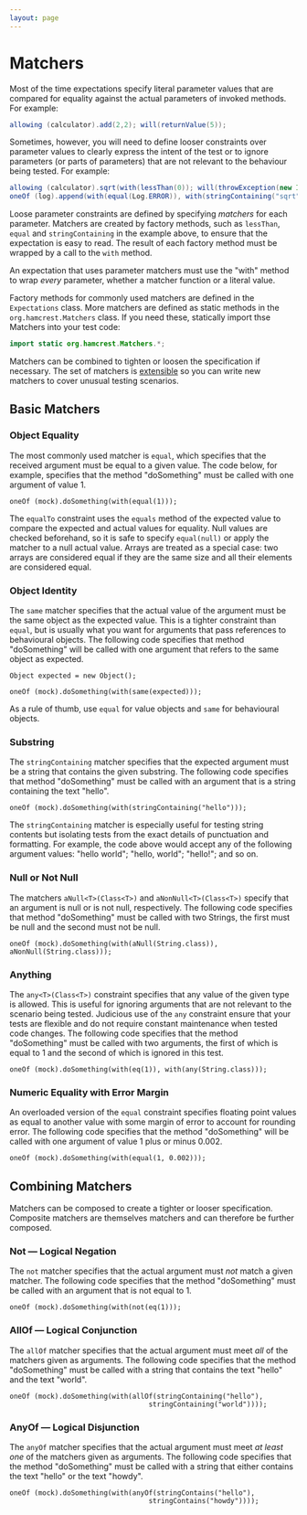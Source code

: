 ```yaml
---
layout: page
---
```

Matchers
========

Most of the time expectations specify literal parameter values that are compared for equality against the actual parameters of invoked methods. For example:

``` Java
allowing (calculator).add(2,2); will(returnValue(5));
```

Sometimes, however, you will need to define looser constraints over parameter values to clearly express the intent of the test or to ignore parameters (or parts of parameters) that are not relevant to the behaviour being tested. For example:

``` Java
allowing (calculator).sqrt(with(lessThan(0)); will(throwException(new IllegalArgumentException());
oneOf (log).append(with(equal(Log.ERROR)), with(stringContaining("sqrt"));
```

Loose parameter constraints are defined by specifying *matchers* for each parameter. Matchers are created by factory methods, such as `lessThan`, `equal` and `stringContaining` in the example above, to ensure that the expectation is easy to read. The result of each factory method must be wrapped by a call to the `with` method.

An expectation that uses parameter matchers must use the "with" method to wrap *every* parameter, whether a matcher function or a literal value.

Factory methods for commonly used matchers are defined in the `Expectations` class. More matchers are defined as static methods in the `org.hamcrest.Matchers` class. If you need these, statically import thse Matchers into your test code:

``` Java
import static org.hamcrest.Matchers.*;
```

Matchers can be combined to tighten or loosen the specification if necessary. The set of matchers is [extensible](custom-matchers.html) so you can write new matchers to cover unusual testing scenarios.

Basic Matchers
--------------

### Object Equality

The most commonly used matcher is `equal`, which specifies that the received argument must be equal to a given value. The code below, for example, specifies that the method "doSomething" must be called with one argument of value 1.

    oneOf (mock).doSomething(with(equal(1)));

The `equalTo` constraint uses the `equals` method of the expected value to compare the expected and actual values for equality. Null values are checked beforehand, so it is safe to specify `equal(null)` or apply the matcher to a null actual value. Arrays are treated as a special case: two arrays are considered equal if they are the same size and all their elements are considered equal.

### Object Identity

The `same` matcher specifies that the actual value of the argument must be the same object as the expected value. This is a tighter constraint than `equal`, but is usually what you want for arguments that pass references to behavioural objects. The following code specifies that method "doSomething" will be called with one argument that refers to the same object as expected.

    Object expected = new Object();

    oneOf (mock).doSomething(with(same(expected)));

As a rule of thumb, use `equal` for value objects and `same` for behavioural objects.

### Substring

The `stringContaining` matcher specifies that the expected argument must be a string that contains the given substring. The following code specifies that method "doSomething" must be called with an argument that is a string containing the text "hello".

    oneOf (mock).doSomething(with(stringContaining("hello")));

The `stringContaining` matcher is especially useful for testing string contents but isolating tests from the exact details of punctuation and formatting. For example, the code above would accept any of the following argument values: "hello world"; "hello, world"; "hello!"; and so on.

### Null or Not Null

The matchers `aNull<T>(Class<T>)` and `aNonNull<T>(Class<T>)` specify that an argument is null or is not null, respectively. The following code specifies that method "doSomething" must be called with two Strings, the first must be null and the second must not be null.

    oneOf (mock).doSomething(with(aNull(String.class)), aNonNull(String.class)));

### Anything

The `any<T>(Class<T>)` constraint specifies that any value of the given type is allowed. This is useful for ignoring arguments that are not relevant to the scenario being tested. Judicious use of the `any` constraint ensure that your tests are flexible and do not require constant maintenance when tested code changes. The following code specifies that the method "doSomething" must be called with two arguments, the first of which is equal to 1 and the second of which is ignored in this test.

    oneOf (mock).doSomething(with(eq(1)), with(any(String.class)));

### Numeric Equality with Error Margin

An overloaded version of the `equal` constraint specifies floating point values as equal to another value with some margin of error to account for rounding error. The following code specifies that the method "doSomething" will be called with one argument of value 1 plus or minus 0.002.

    oneOf (mock).doSomething(with(equal(1, 0.002)));

Combining Matchers
------------------

Matchers can be composed to create a tighter or looser specification. Composite matchers are themselves matchers and can therefore be further composed.

### Not — Logical Negation

The `not` matcher specifies that the actual argument must *not* match a given matcher. The following code specifies that the method "doSomething" must be called with an argument that is not equal to 1.

    oneOf (mock).doSomething(with(not(eq(1)));

### AllOf — Logical Conjunction

The `allOf` matcher specifies that the actual argument must meet *all* of the matchers given as arguments. The following code specifies that the method "doSomething" must be called with a string that contains the text "hello" and the text "world".

    oneOf (mock).doSomething(with(allOf(stringContaining("hello"),
                                      stringContaining("world"))));

### AnyOf — Logical Disjunction

The `anyOf` matcher specifies that the actual argument must meet *at least one* of the matchers given as arguments. The following code specifies that the method "doSomething" must be called with a string that either contains the text "hello" or the text "howdy".

    oneOf (mock).doSomething(with(anyOf(stringContains("hello"),
                                      stringContains("howdy"))));
